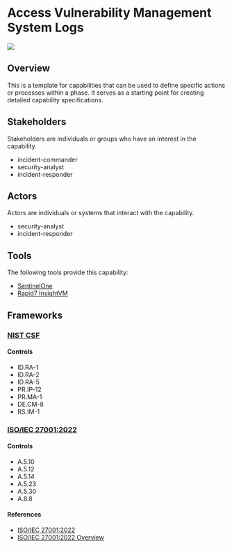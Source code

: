 # Access Vulnerability Management System Logs

![](https://img.shields.io/badge/P0001-preparation-white)

## Overview

This is a template for capabilities that can be used to define specific actions or processes within a phase. It serves as a starting point for creating detailed capability specifications.

## Stakeholders
Stakeholders are individuals or groups who have an interest in the capability.

- incident-commander
- security-analyst
- incident-responder

## Actors
Actors are individuals or systems that interact with the capability.

- security-analyst
- incident-responder

## Tools
The following tools provide this capability:

- [SentinelOne](../tool/T0001/C1013.md)
- [Rapid7 InsightVM](../tool/T0004/C1013.md)

## Frameworks
### [NIST CSF](../frameworks/F0003.md)

#### Controls

- ID.RA-1 
- ID.RA-2 
- ID.RA-5 
- PR.IP-12 
- PR.MA-1 
- DE.CM-8 
- RS.IM-1 

### [ISO/IEC 27001:2022](../frameworks/F0002.md)

#### Controls

- A.5.10 
- A.5.12 
- A.5.14 
- A.5.23 
- A.5.30 
- A.8.8 

#### References

- [ISO/IEC 27001:2022](https://www.iso.org/standard/82875.html)
- [ISO/IEC 27001:2022 Overview](https://www.iso.org/isoiec-27001-information-security.html)